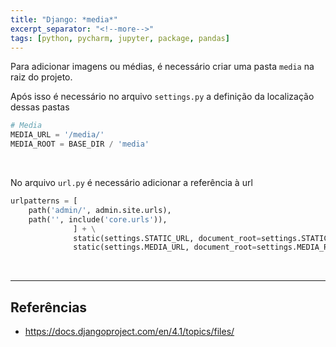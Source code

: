 ```yaml
---
title: "Django: *media*"
excerpt_separator: "<!--more-->"
tags: [python, pycharm, jupyter, package, pandas]
---
```


Para adicionar imagens ou médias, é necessário criar uma pasta `media` na raiz do projeto.

Após isso é necessário no arquivo `settings.py` a definição da localização dessas pastas

```python
# Media
MEDIA_URL = '/media/'
MEDIA_ROOT = BASE_DIR / 'media'
```

<br>

No arquivo `url.py` é necessário adicionar a referência à url

```python
urlpatterns = [
    path('admin/', admin.site.urls),
    path('', include('core.urls')),
              ] + \
              static(settings.STATIC_URL, document_root=settings.STATIC_ROOT) + \
              static(settings.MEDIA_URL, document_root=settings.MEDIA_ROOT)
```

<br>

---

## Referências

- https://docs.djangoproject.com/en/4.1/topics/files/

